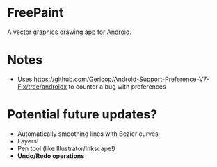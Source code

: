 # FreePaint

A vector graphics drawing app for Android.

# Notes

- Uses https://github.com/Gericop/Android-Support-Preference-V7-Fix/tree/androidx to counter a bug
  with preferences

# Potential future updates?
- Automatically smoothing lines with Bezier curves
- Layers!
- Pen tool (like Illustrator/Inkscape!)
- **Undo/Redo operations**
